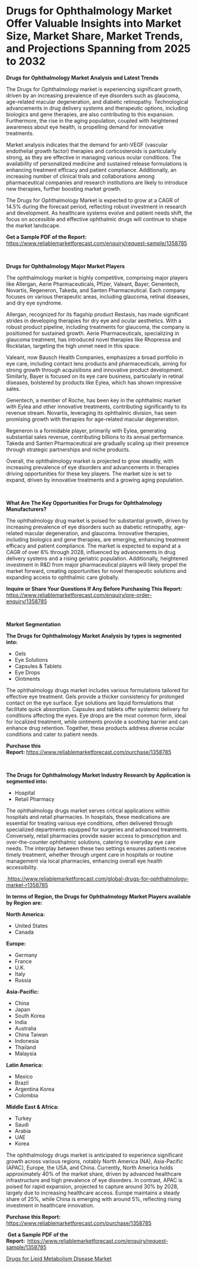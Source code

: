 <p><h1>Drugs for Ophthalmology Market Offer Valuable Insights into Market Size, Market Share, Market Trends, and Projections Spanning from 2025 to 2032</h1></p><p><strong>Drugs for Ophthalmology Market Analysis and Latest Trends</strong></p>
<p><p>The Drugs for Ophthalmology market is experiencing significant growth, driven by an increasing prevalence of eye disorders such as glaucoma, age-related macular degeneration, and diabetic retinopathy. Technological advancements in drug delivery systems and therapeutic options, including biologics and gene therapies, are also contributing to this expansion. Furthermore, the rise in the aging population, coupled with heightened awareness about eye health, is propelling demand for innovative treatments.</p><p>Market analysis indicates that the demand for anti-VEGF (vascular endothelial growth factor) therapies and corticosteroids is particularly strong, as they are effective in managing various ocular conditions. The availability of personalized medicine and sustained release formulations is enhancing treatment efficacy and patient compliance. Additionally, an increasing number of clinical trials and collaborations among pharmaceutical companies and research institutions are likely to introduce new therapies, further boosting market growth.</p><p>The Drugs for Ophthalmology Market is expected to grow at a CAGR of 14.5% during the forecast period, reflecting robust investment in research and development. As healthcare systems evolve and patient needs shift, the focus on accessible and effective ophthalmic drugs will continue to shape the market landscape.</p></p>
<p><strong>Get a Sample PDF of the Report:&nbsp;</strong> <a href="https://www.reliablemarketforecast.com/enquiry/request-sample/1358785?utm_campaign=2325&utm_medium=2&utm_source=Github&utm_content=ia&utm_term=22032025&utm_id=drugs-for-ophthalmology">https://www.reliablemarketforecast.com/enquiry/request-sample/1358785</a></p>
<p>&nbsp;</p>
<p><strong>Drugs for Ophthalmology Major Market Players</strong></p>
<p><p>The ophthalmology market is highly competitive, comprising major players like Allergan, Aerie Pharmaceuticals, Pfizer, Valeant, Bayer, Genentech, Novartis, Regeneron, Takeda, and Santen Pharmaceutical. Each company focuses on various therapeutic areas, including glaucoma, retinal diseases, and dry eye syndrome.</p><p>Allergan, recognized for its flagship product Restasis, has made significant strides in developing therapies for dry eye and ocular aesthetics. With a robust product pipeline, including treatments for glaucoma, the company is positioned for sustained growth. Aerie Pharmaceuticals, specializing in glaucoma treatment, has introduced novel therapies like Rhopressa and Rocklatan, targeting the high unmet need in this space.</p><p>Valeant, now Bausch Health Companies, emphasizes a broad portfolio in eye care, including contact lens products and pharmaceuticals, aiming for strong growth through acquisitions and innovative product development. Similarly, Bayer is focused on its eye care business, particularly in retinal diseases, bolstered by products like Eylea, which has shown impressive sales.</p><p>Genentech, a member of Roche, has been key in the ophthalmic market with Eylea and other innovative treatments, contributing significantly to its revenue stream. Novartis, leveraging its ophthalmic division, has seen promising growth with therapies for age-related macular degeneration.</p><p>Regeneron is a formidable player, primarily with Eylea, generating substantial sales revenue, contributing billions to its annual performance. Takeda and Santen Pharmaceutical are gradually scaling up their presence through strategic partnerships and niche products.</p><p>Overall, the ophthalmology market is projected to grow steadily, with increasing prevalence of eye disorders and advancements in therapies driving opportunities for these key players. The market size is set to expand, driven by innovative treatments and a growing aging population.</p></p>
<p>&nbsp;</p>
<p><strong>What Are The Key Opportunities For Drugs for Ophthalmology Manufacturers?</strong></p>
<p><p>The ophthalmology drug market is poised for substantial growth, driven by increasing prevalence of eye disorders such as diabetic retinopathy, age-related macular degeneration, and glaucoma. Innovative therapies, including biologics and gene therapies, are emerging, enhancing treatment efficacy and patient compliance. The market is expected to expand at a CAGR of over 6% through 2028, influenced by advancements in drug delivery systems and a rising geriatric population. Additionally, heightened investment in R&D from major pharmaceutical players will likely propel the market forward, creating opportunities for novel therapeutic solutions and expanding access to ophthalmic care globally.</p></p>
<p><strong>Inquire or Share Your Questions If Any Before Purchasing This Report:</strong> <a href="https://www.reliablemarketforecast.com/enquiry/pre-order-enquiry/1358785?utm_campaign=2325&utm_medium=2&utm_source=Github&utm_content=ia&utm_term=22032025&utm_id=drugs-for-ophthalmology">https://www.reliablemarketforecast.com/enquiry/pre-order-enquiry/1358785</a></p>
<p>&nbsp;</p>
<p><strong>Market Segmentation</strong></p>
<p><strong>The Drugs for Ophthalmology Market Analysis by types is segmented into:</strong></p>
<p><ul><li>Gels</li><li>Eye Solutions</li><li>Capsules & Tablets</li><li>Eye Drops</li><li>Ointments</li></ul></p>
<p><p>The ophthalmology drugs market includes various formulations tailored for effective eye treatment. Gels provide a thicker consistency for prolonged contact on the eye surface. Eye solutions are liquid formulations that facilitate quick absorption. Capsules and tablets offer systemic delivery for conditions affecting the eyes. Eye drops are the most common form, ideal for localized treatment, while ointments provide a soothing barrier and can enhance drug retention. Together, these products address diverse ocular conditions and cater to patient needs.</p></p>
<p><strong>Purchase this Report:&nbsp;</strong><a href="https://www.reliablemarketforecast.com/purchase/1358785?utm_campaign=2325&utm_medium=2&utm_source=Github&utm_content=ia&utm_term=22032025&utm_id=drugs-for-ophthalmology">https://www.reliablemarketforecast.com/purchase/1358785</a></p>
<p>&nbsp;</p>
<p><strong>The Drugs for Ophthalmology Market Industry Research by Application is segmented into:</strong></p>
<p><ul><li>Hospital</li><li>Retail Pharmacy</li></ul></p>
<p><p>The ophthalmology drugs market serves critical applications within hospitals and retail pharmacies. In hospitals, these medications are essential for treating various eye conditions, often delivered through specialized departments equipped for surgeries and advanced treatments. Conversely, retail pharmacies provide easier access to prescription and over-the-counter ophthalmic solutions, catering to everyday eye care needs. The interplay between these two settings ensures patients receive timely treatment, whether through urgent care in hospitals or routine management via local pharmacies, enhancing overall eye health accessibility.</p></p>
<p><a href="https://www.reliablemarketforecast.com/global-drugs-for-ophthalmology-market-r1358785?utm_campaign=2325&utm_medium=2&utm_source=Github&utm_content=ia&utm_term=22032025&utm_id=drugs-for-ophthalmology">&nbsp;https://www.reliablemarketforecast.com/global-drugs-for-ophthalmology-market-r1358785</a></p>
<p><strong>In terms of Region, the Drugs for Ophthalmology Market Players available by Region are:</strong></p>
<p>
    <p> <strong> North America: </strong>
        <ul>
            <li>United States</li>
            <li>Canada</li>
        </ul>
        </p> 
    <p> <strong> Europe: </strong>
        <ul>
            <li>Germany</li>
            <li>France</li>
            <li>U.K.</li>
            <li>Italy</li>
            <li>Russia</li>
        </ul>
        </p> 
    <p> <strong> Asia-Pacific: </strong>
        <ul>
            <li>China</li>
            <li>Japan</li>
            <li>South Korea</li>
            <li>India</li>
            <li>Australia</li>
            <li>China Taiwan</li>
            <li>Indonesia</li>
            <li>Thailand</li>
            <li>Malaysia</li>
        </ul>
        </p> 
    <p> <strong> Latin America: </strong>
        <ul>
            <li>Mexico</li>
            <li>Brazil</li>
            <li>Argentina Korea</li>
            <li>Colombia</li>
        </ul>
        </p> 
    <p> <strong> Middle East & Africa: </strong>
        <ul>
            <li>Turkey</li>
            <li>Saudi</li>
            <li>Arabia</li>
            <li>UAE</li>
            <li>Korea</li>
        </ul>
    </p>
    </p>
<p><p>The ophthalmology drugs market is anticipated to experience significant growth across various regions, notably North America (NA), Asia-Pacific (APAC), Europe, the USA, and China. Currently, North America holds approximately 40% of the market share, driven by advanced healthcare infrastructure and high prevalence of eye disorders. In contrast, APAC is poised for rapid expansion, projected to capture around 30% by 2028, largely due to increasing healthcare access. Europe maintains a steady share of 25%, while China is emerging with around 5%, reflecting rising investment in healthcare innovation.</p></p>
<p><strong>Purchase this Report: </strong><a href="https://www.reliablemarketforecast.com/purchase/1358785?utm_campaign=2325&utm_medium=2&utm_source=Github&utm_content=ia&utm_term=22032025&utm_id=drugs-for-ophthalmology">https://www.reliablemarketforecast.com/purchase/1358785</a></p>
<p>&nbsp;<strong>Get a Sample PDF of the Report:&nbsp;&nbsp;</strong><a href="https://www.reliablemarketforecast.com/enquiry/request-sample/1358785?utm_campaign=2325&utm_medium=2&utm_source=Github&utm_content=ia&utm_term=22032025&utm_id=drugs-for-ophthalmology">https://www.reliablemarketforecast.com/enquiry/request-sample/1358785</a></p>
<p><strong></strong></p>
<p><p><a href="https://github.com/kathiestrine5ty/Market-Research-Report-List-1/blob/main/drugs-for-lipid-metabolism-disease-market.md?utm_campaign=2325&utm_medium=2&utm_source=Github&utm_content=ia&utm_term=22032025&utm_id=drugs-for-ophthalmology">Drugs for Lipid Metabolism Disease Market</a></p></p>